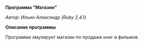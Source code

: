 **Программа "Магазин"**

*Автор: Ильин Александр (Ruby 2.4.1)*

**Описание программы**

Программа эмулирует магазин по продаже книг и фильмов.